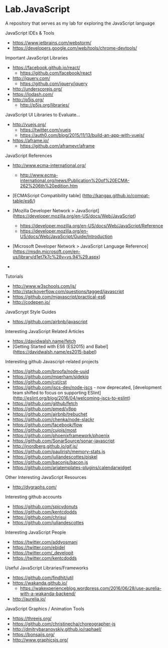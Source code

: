 # Lab.JavaScript
A repository that serves as my lab for exploring the JavaScript language


JavaScript IDEs & Tools
* https://www.jetbrains.com/webstorm/
* https://developers.google.com/web/tools/chrome-devtools/

Important JavaScript Libraries
* https://facebook.github.io/react/
	* https://github.com/facebook/react
* http://jquery.com/
	* https://github.com/jquery/jquery
* http://underscorejs.org/
* https://lodash.com/
* http://p5js.org/
	* http://p5js.org/libraries/


JavaScript UI Libraries to Evaluate...
* http://vuejs.org/
  * https://twitter.com/vuejs
  * https://auth0.com/blog/2015/11/13/build-an-app-with-vuejs/
* https://aframe.io/
  * https://github.com/aframevr/aframe 


JavaScript References
* http://www.ecma-international.org/
	* http://www.ecma-international.org/news/Publication%20of%20ECMA-262%206th%20edition.htm

* [ECMAScript Compatibility table] (http://kangax.github.io/compat-table/es6/)

* [Mozilla Developer Network > JavaScript] (https://developer.mozilla.org/en-US/docs/Web/JavaScript)
	* https://developer.mozilla.org/en-US/docs/Web/JavaScript/Reference
	* https://developer.mozilla.org/en-US/docs/Web/JavaScript/Guide/Introduction
* [Microsoft Developer Network > JavaScript Language Reference] (https://msdn.microsoft.com/en-us/library/d1et7k7c%28v=vs.94%29.aspx)
* 

Tutorials
* http://www.w3schools.com/js/
* http://stackoverflow.com/questions/tagged/javascript
* https://github.com/mjavascript/practical-es6
* http://codepen.io/

JavaScrypt Style Guides
* https://github.com/airbnb/javascript


Interesting JavaScript Related Articles
* https://davidwalsh.name/fetch
* [Getting Started with ES6 (ES2015) and Babel] (https://davidwalsh.name/es2015-babel)


Interesting github Javascript-related projects
* https://github.com/broofa/node-uuid
* https://github.com/mperham/sidekiq
* https://github.com/cst/cst
* https://github.com/jscs-dev/node-jscs  - now deprecated, [development team shifted to focus on supporting ESlint] (http://eslint.org/blog/2016/04/welcoming-jscs-to-eslint) 
* https://github.com/github/fetch
* https://github.com/pmed/v8pp
* https://github.com/airbnb/trebuchet
* https://github.com/chenka/node-slackr
* https://github.com/facebook/flow
* https://github.com/cujojs/most
* https://github.com/phoenixframework/phoenix
* https://github.com/SonarSource/sonar-javascript 
* http://jnordberg.github.io/gif.js/
* https://github.com/paulirish/memory-stats.js
* https://github.com/juliandescottes/piskel
* https://github.com/baconjs/bacon.js
* https://github.com/ariatemplates-plugins/calendarwidget

Other Interesting JavaScript Resources
* http://dygraphs.com/


Interesting github accounts
* https://github.com/spicydonuts
* https://github.com/kentcdodds
* https://github.com/chrisui
* https://github.com/juliandescottes


Interesting JavaScript People
* https://twitter.com/addyosmani
* https://twitter.com/ebidel
* https://twitter.com/_developit
* https://twitter.com/kentcdodds




Useful JavaScript Libraries/Frameworks
* https://github.com/findhit/util
* https://wakanda.github.io/
  * https://wakexperienceblog.wordpress.com/2016/06/28/use-aurelia-with-a-wakanda-backend/
* http://aurelia.io/


JavaScript Graphics / Animation Tools
* https://threejs.org/
* https://github.com/christinecha/choreographer-js
* http://dmitrybaranovskiy.github.io/raphael/
* https://bonsaijs.org/
* http://www.graphicsjs.org/

